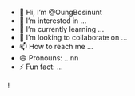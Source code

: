 - 👋 Hi, I’m @OungBosinunt
- 👀 I’m interested in ...
- 🌱 I’m currently learning ...
- 💞️ I’m looking to collaborate on ...
- 📫 How to reach me ...
- 😄 Pronouns: ...nn
- ⚡ Fun fact: ...

!<!---
OungBosinunt/OungBosinunt is a ✨ special ✨ repository because its `README.md` (this file) appears on your GitHub profile.
You can click the Preview link to take a look at your changes.
--->
